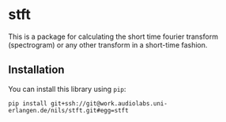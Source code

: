 stft
====

This is a package for calculating the short time fourier transform (spectrogram) or any
other transform in a short-time fashion.

Installation
------------

You can install this library using `pip`:

    pip install git+ssh://git@work.audiolabs.uni-erlangen.de/nils/stft.git#egg=stft
